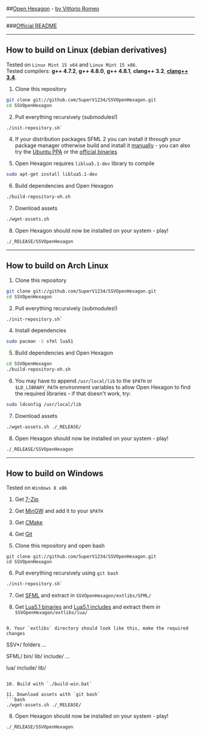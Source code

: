 ##[Open Hexagon](http://www.facebook.com/OpenHexagon) - [by Vittorio Romeo](http://vittorioromeo.info) 

---

###[Official README](http://vittorioromeo.info/Downloads/OpenHexagon/README.html)  

---

## How to build on Linux (debian derivatives)

Tested on `Linux Mint 15 x64` and `Linux Mint 15 x86`.  
Tested compilers: **g++ 4.7.2**, **g++ 4.8.0**, **g++ 4.8.1**, **clang++ 3.2**, [**clang++ 3.4**](http://llvm.org/apt/).

1. Clone this repository
```bash
git clone git://github.com/SuperV1234/SSVOpenHexagon.git
cd SSVOpenHexagon
```

2. Pull everything recursively (submodules!)
```bash
./init-repository.sh`
```

4. If your distribution packages SFML 2 you can install it through your package manager otherwise build and install it [manually](http://sfmlcoder.wordpress.com/2011/08/16/building-sfml-2-0-with-make-for-gcc/) - you can also try the [Ubuntu PPA](https://github.com/SFML/ubuntu-sfml/wiki) or the [official binaries](http://sfml-dev.org/download/sfml/2.0/)

5. Open Hexagon requires `liblua5.1-dev` library to compile
```bash
sudo apt-get install liblua5.1-dev
```
6. Build dependencies and Open Hexagon
```bash
./build-repository-oh.sh
```

7. Download assets
```bash
./wget-assets.sh
```

8. Open Hexagon should now be installed on your system - play!
```bash
./_RELEASE/SSVOpenHexagon
```

---

## How to build on Arch Linux

1. Clone this repository
```bash
git clone git://github.com/SuperV1234/SSVOpenHexagon.git
cd SSVOpenHexagon
```

2. Pull everything recursively (submodules!)
```bash
./init-repository.sh`
```

4. Install dependencies 
```bash
sudo pacman -S sfml lua51
```

5. Build dependencies and Open Hexagon
```bash
cd SSVOpenHexagon
./build-repository-oh.sh
```

6. You may have to append `/usr/local/lib` to the `$PATH` or `$LD_LIBRARY_PATH` environment variables to allow Open Hexagon to find the required libraries - if that doesn't work, try:
```bash
sudo ldconfig /usr/local/lib  
```

7. Download assets
```bash
./wget-assets.sh ./_RELEASE/
```

8. Open Hexagon should now be installed on your system - play!
```bash
./_RELEASE/SSVOpenHexagon
```

---

## How to build on Windows

Tested on `Windows 8 x86`

1. Get [7-Zip](http://downloads.sourceforge.net/sevenzip/7z920.exe)

2. Get [MinGW](http://sourceforge.net/projects/mingwbuilds/files/host-windows/releases/4.8.1/32-bit/threads-posix/dwarf/x32-4.8.1-release-posix-dwarf-rev2.7z/download) and add it to your `$PATH`

3. Get [CMake](http://www.cmake.org/files/v2.8/cmake-2.8.11.2-win32-x86.exe)

4. Get [Git](http://git-scm.com/download/win)

5. Clone this repository and open bash
```posh
git clone git://github.com/SuperV1234/SSVOpenHexagon.git
cd SSVOpenHexagon
```

6. Pull everything recursively using `git bash`
```bash
./init-repository.sh`
```

7. Get [SFML](http://sfml-dev.org/download/sfml/2.0/SFML-2.0-windows-gcc-4.7-mingw-32bits.zip) and extract in `SSVOpenHexagon/extlibs/SFML/`

8. Get [Lua5.1 binaries](http://sourceforge.net/projects/luabinaries/files/5.1.4/Executables/lua5_1_4_Win32_bin.zip/download) and [Lua5.1 includes](http://sourceforge.net/projects/luabinaries/files/5.1.4/Executables/lua5_1_4_Win32_bin.zip/download) and extract them in `SSVOpenHexagon/extlibs/lua/`
```

9. Your `extlibs` directory should look like this, make the required changes
```
SSV*/ folders
	...

SFML/
	bin/
	lib/
	include/
	...

lua/
	include/
	lib/
```

10. Build with `./build-win.bat`

11. Download assets with `git bash`
```bash
./wget-assets.sh ./_RELEASE/
```

8. Open Hexagon should now be installed on your system - play!
```bash
./_RELEASE/SSVOpenHexagon
```
